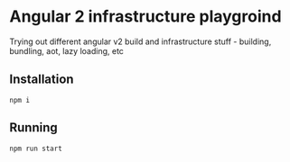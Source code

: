 # Angular 2 infrastructure playgroind

Trying out different angular v2 build and infrastructure stuff - building, bundling, aot, lazy loading, etc

## Installation
`npm i`

## Running
`npm run start`
